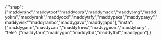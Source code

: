 { "snap": ["maddyrank","maddytoot","maddyopra","maddymaco","maddyomg","maddyokra","maddyrank","maddyocd","maddytafy","maddypeka","maddypanyy","maddyvisk","maddyranbo","maddygavu","maddygapd"], "insta": ["maddygarm","maddyzarn","maddyfreex","maddygeom","maddyhary"], "tele": ["maddyfarn","maddygon","maddytbd","maddytbd","maddygon"] }
